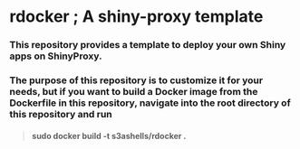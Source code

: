 # rdocker ; A shiny-proxy template

### This repository provides a template to deploy your own Shiny apps on ShinyProxy.

### The purpose of this repository is to customize it for your needs, but if you want to build a Docker image from the Dockerfile in this repository, navigate into the root directory of this repository and run

 > #### sudo docker build -t s3ashells/rdocker .
